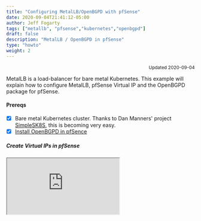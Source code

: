 ```yaml
---
title: "Configuring MetalLB/OpenBGPD with pfSense"
date: 2020-09-04T21:41:12-05:00
author: Jeff Fogarty
tags: ["metallb", "pfsense","kubernetes","openbgpd"]
draft: false
description: "MetalLB / OpenBGPD in pfSense"
type: "howto"
weight: 2
---
```

<div style="font-size: 12px; text-align: right !important"; >Updated 2020-09-04 </div><p>

MetalLB is a load-balancer for bare metal Kubernetes.  This example will explain how to configure MetalLB, pfSense Virtual IP and the OpenBGPD package for pfSense.

#### Prereqs 
- [X] Bare metal Kubernetes cluster.  Thanks to Dan Manners' project [SimpleSK8S](https://github.com/danmanners/SimpleSK8s), this is becoming very easy.
- [X] [Install OpenBGPD in pfSence](https://pfsense-docs.readthedocs.io/en/latest/packages/openbgpd-package.html)

##### Create Virtual IPs in pfSense


<div class="shortcode-iframe-wrapper">
  <iframe class="shortcode-iframe" src="https://docs.google.com/spreadsheets/d/e/2PACX-1vTL3OF0J5wKDIPNu1kGaKrQ_buqKERxY9DwgK7btuG0iLwfie4GW6Cly4KUcfciCLzRZkgO4ykkrf-X/pubhtml?gid=0&amp;single=true&amp;widget=true&amp;headers=false"></iframe>
</div>